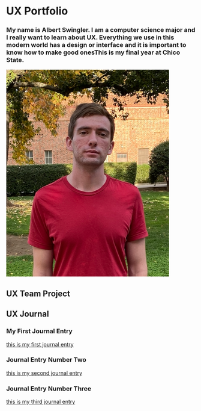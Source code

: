 # UX Portfolio

### My name is Albert Swingler. I am a computer science major and I really want to learn about UX. Everything we use in this modern world has a design or interface and it is important to know how to make good onesThis is my final year at Chico State. 

![picture of me](Screen%20Shot%202020-01-21%20at%205.22.32%20PM.png)

## UX Team Project


## UX Journal

### My First Journal Entry

[this is my first journal entry](https://usabilityengineering.github.io/uxportfolio-aswingler1/journal-01)


### Journal Entry Number Two

[this is my second journal entry](https://usabilityengineering.github.io/uxportfolio-aswingler1/journal-02)


### Journal Entry Number Three

[this is my third journal entry](https://usabilityengineering.github.io/uxportfolio-aswingler1/journal-03)
